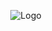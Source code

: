 <div align="center" width="100px" height="300px">
  <p>
    <img src="https://blogger.googleusercontent.com/img/b/R29vZ2xl/AVvXsEgDg9xPC4gSHL4WNZ2Zkczm0rNmtpDLtPaWkU2Umyh1wNtQ_d0rBJOzptOjeQlWLVRHhRf03Q7u8i4N_e4BeAFbRv-A7B1UvG11dYgj564jSPfDt0ZatpyduMtkyNUBkF7ZSQNunioZigNXptDEHyHGnO4WYxXL8S66a0zq3ENsR6XbAPuhrzp2XnTuv_-S/s1920/dpGh.jpg" alt="Logo" />
  </p>
</div>
